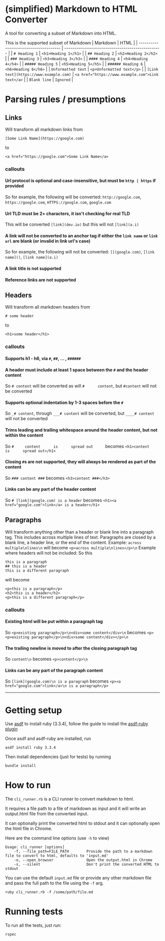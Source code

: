 # (simplified) Markdown to HTML Converter
A tool for converting a subset of Markdown into HTML.

This is the supported subset of Markdown
| Markdown                               | HTML                                              |
| -------------------------------------- | ------------------------------------------------- |
| `# Heading 1`                          | `<h1>Heading 1</h1>`                              |
| `## Heading 2`                         | `<h2>Heading 2</h2>`                              |
| `### Heading 3`                        | `<h3>Heading 3</h3>`                              |
| `#### Heading 4`                       | `<h4>Heading 4</h4>`                              |
| `##### Heading 5`                      | `<h5>Heading 5</h5>`                              |
| `###### Heading 6`                     | `<h6>Heading 6</h6>`                              |
| `Unformatted text`                     | `<p>Unformatted text</p>`                         |
| `[Link text](https://www.example.com)` | `<a href="https://www.example.com">Link text</a>` |
| `Blank line`                           | `Ignored`                                         |

# Parsing rules / presumptions

## Links
Will transform all markdown links from 
```
[Some Link Name](https://google.com)
``` 
to 
```
<a href="https://google.com">Some Link Name</a>
```

### callouts
#### Url protocol is optional and case-insensitive, but must be `http | https` if provided
So for example, the following will be converted: `http://google.com`, `https://google.com`, `HTTPS://google.com`, `google.com`
#### Url TLD must be 2+ characters, it isn't checking for real TLD 
This will be converted `[link](dev.io)` but this will not `[link](a.i)`
#### A link will not be converted to an anchor tag if either the `link name` or `link url` are blank (or invalid in link url's case)
So for example, the following will not be converted: `[](google.com)`, `[link name]()`, `[link name](a.i)`
#### A link title is not supported
#### Reference links are not supported


## Headers
Will transform all markdown headers from 
```
# some header
``` 
to
```
<h1>some header</h1>
```

### callouts
#### Supports h1 - h6, via `#`, `##`, ... , `######`
#### A header must include at least 1 space between the `#` and the header content
So `# content` will be converted as will `#      content`, but `#content` will not be converted
#### Supports optional indentation by 1-3 spaces before the `#`
So `_# content`, through `___# content` will be converted, but `____# content` will not be converted
#### Trims leading and trailing whitespace around the header content, but not within the content
So `#     content      is      spread out     ` becomes `<h1>content      is      spread out</h1>` 
#### Closing `#`s are not supported, they will always be rendered as part of the content
So `### content ###` becomes `<h3>content ###</h3>`
#### Links can be any part of the header content
So `# [link](google.com) is a header` becomes `<h1><a href="google.com">link</a> is a header</h1>`

## Paragraphs
Will transform anything other than a header or blank line into a paragraph tag. This includes across multiple lines of text.
Paragraphs are closed by a blank line, a header line, or the end of the content. 
Example: `across multiple\nlines\n` will become `<p>across multiple\nlines</p>\n`
Example where headers will not be included:
So this
```
this is a paragraph
## this is a header
this is a different paragraph
```
will become
```
<p>this is a paragraph</p>
<h2>this is a header</h2>
<p>this is a different paragraph</p>
```

### callouts
#### Existing html will be put within a paragraph tag
So `<p>existing paragraph</p>\n<div>some content</div>\n` becomes `<p><p>existing paragraph</p>\n<div>some content</div></p>\n`
#### The trailing newline is moved to after the closing paragraph tag
So `content\n` becomes `<p>content</p>\n`
#### Links can be any part of the paragraph content
So `[link](google.com)\n is a paragraph` becomes `<p><a href="google.com">link</a>\n is a paragraph</p>`

<hr/>

# Getting setup
Use [asdf](https://asdf-vm.com/) to install ruby (3.3.4), follow the guide to install the [asdf-ruby plugin](https://github.com/asdf-vm/asdf-ruby) 

Once asdf and asdf-ruby are installed, run
```
asdf install ruby 3.3.4
```

Then install dependencies (just for tests) by running
```
bundle install
```

# How to run
The `cli_runner.rb` is a CLI runner to convert markdown to html. 

It requires a file path to a file of markdown as input and it will write an output.html file from the converted input.

It can optionally print the converted html to stdout and it can optionally open the html file in Chrome.

Here are the command line options (use `-h` to view)
```
Usage: cli_runner [options]
    -f, --file_path=FILE_PATH        Provide the path to a markdown file to convert to html, defaults to 'input.md'
    -o, --open_browser               Open the output.html in Chrome
    -s, --silent                     Don't print the converted HTML to stdout
```

You can use the default `input.md` file or provide any other markdown file and pass the full path to the 
file using the `-f` arg.


```
ruby cli_runner.rb -f /some/path/file.md
```

# Running tests
To run all the tests, just run:
```
rspec
```